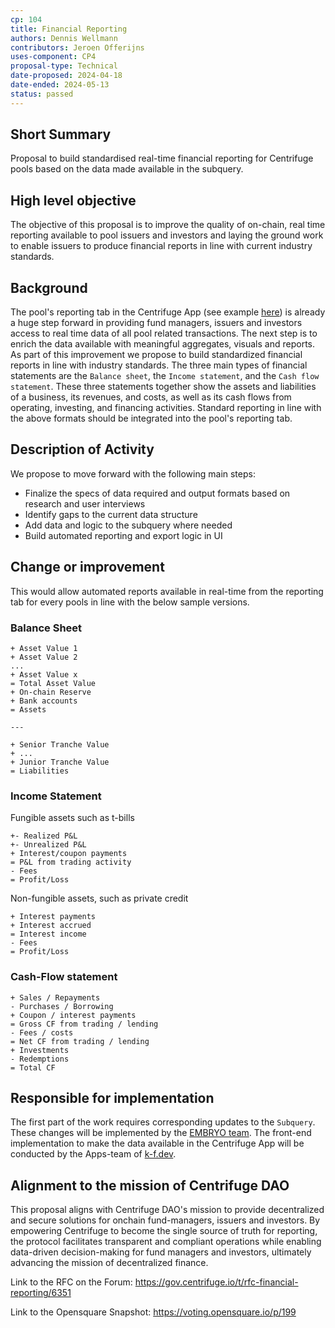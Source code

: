 ```yaml
---
cp: 104
title: Financial Reporting 
authors: Dennis Wellmann
contributors: Jeroen Offerijns
uses-component: CP4
proposal-type: Technical
date-proposed: 2024-04-18
date-ended: 2024-05-13
status: passed
---
```



## Short Summary 
Proposal to build standardised real-time financial reporting for Centrifuge pools based on the data made available in the subquery. 

## High level objective 
The objective of this proposal is to improve the quality of on-chain, real time reporting available to pool issuers and investors and laying the ground work to enable issuers to produce financial reports in line with current industry standards.

## Background 
The pool's reporting tab in the Centrifuge App (see example [here](https://app.centrifuge.io/pools/4139607887/reporting)) is already a huge step forward in providing fund managers, issuers and investors access to real time data of all pool related transactions. The next step is to enrich the data available with meaningful aggregates, visuals and reports. As part of this improvement we propose to build standardized financial reports in line with industry standards. 
The three main types of financial statements are the `Balance sheet`, the `Income statement`, and the `Cash flow statement`. These three statements together show the assets and liabilities of a business, its revenues, and costs, as well as its cash flows from operating, investing, and financing activities. Standard reporting in line with the above formats should be integrated into the pool's reporting tab.

## Description of Activity 
We propose to move forward with the following main steps:
* Finalize the specs of data required and output formats based on research and user interviews 
* Identify gaps to the current data structure
* Add data and logic to the subquery where needed
* Build automated reporting and export logic in UI

## Change or improvement
This would allow automated reports available in real-time from the reporting tab for every pools in line with the below sample versions.

### Balance Sheet
```
+ Asset Value 1
+ Asset Value 2
...
+ Asset Value x
= Total Asset Value
+ On-chain Reserve
+ Bank accounts
= Assets

---

+ Senior Tranche Value
+ ...
+ Junior Tranche Value
= Liabilities
```

### Income Statement
Fungible assets such as t-bills
```
+- Realized P&L
+- Unrealized P&L
+ Interest/coupon payments
= P&L from trading activity
- Fees
= Profit/Loss
```

Non-fungible assets, such as private credit
```
+ Interest payments
+ Interest accrued
= Interest income
- Fees
= Profit/Loss
```

### Cash-Flow statement
```
+ Sales / Repayments
- Purchases / Borrowing
+ Coupon / interest payments
= Gross CF from trading / lending
- Fees / costs
= Net CF from trading / lending
+ Investments
- Redemptions
= Total CF
```

## Responsible for implementation
The first part of the work requires corresponding updates to the `Subquery`. These changes will be implemented by the [EMBRYO team](https://embryo.tech/en). The front-end implementation to make the data available in the Centrifuge App will be conducted by the Apps-team of [k-f.dev](https://k-f.co/).

## Alignment to the mission of Centrifuge DAO 
This proposal aligns with Centrifuge DAO's mission to provide decentralized and secure solutions for onchain fund-managers, issuers and investors. By empowering Centrifuge to become the single source of truth for reporting, the protocol facilitates transparent and compliant operations while enabling data-driven decision-making for fund managers and investors, ultimately advancing the mission of decentralized finance.


Link to the RFC on the Forum: https://gov.centrifuge.io/t/rfc-financial-reporting/6351

Link to the Opensquare Snapshot: https://voting.opensquare.io/p/199
